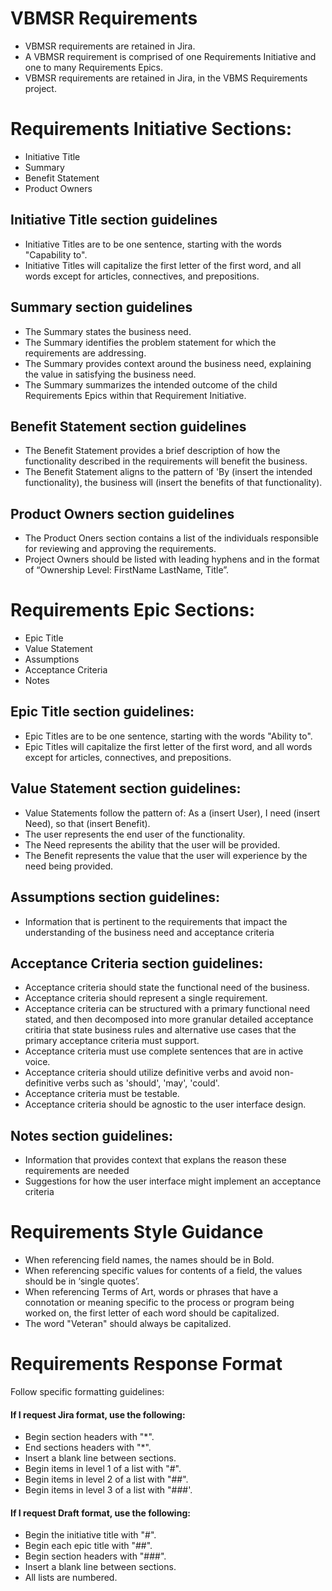 # VBMSR Requirements
- VBMSR requirements are retained in Jira.
- A VBMSR requirement is comprised of one Requirements Initiative and one to many Requirements Epics.
- VBMSR requirements are retained in Jira, in the VBMS Requirements project.
  
# Requirements Initiative Sections:
- Initiative Title
- Summary
- Benefit Statement
- Product Owners

## Initiative Title section guidelines
- Initiative Titles are to be one sentence, starting with the words "Capability to".
- Initiative Titles will capitalize the first letter of the first word, and all words except for articles, connectives, and prepositions.

## Summary section guidelines
- The Summary states the business need.
- The Summary identifies the problem statement for which the requirements are addressing.
- The Summary provides context around the business need, explaining the value in satisfying the business need.
- The Summary summarizes the intended outcome of the child Requirements Epics within that Requirement Initiative.

## Benefit Statement section guidelines
- The Benefit Statement provides a brief description of how the functionality described in the requirements will benefit the business.
- The Benefit Statement aligns to the pattern of 'By (insert the intended functionality), the business will (insert the benefits of that functionality).

## Product Owners section guidelines
- The Product Oners section contains a list of the individuals responsible for reviewing and approving the requirements.
- Project Owners should be listed with leading hyphens and in the format of “Ownership Level: FirstName LastName, Title”.
  
# Requirements Epic Sections:
- Epic Title
- Value Statement
- Assumptions
- Acceptance Criteria
- Notes
  
## Epic Title section guidelines:
- Epic Titles are to be one sentence, starting with the words "Ability to".
- Epic Titles will capitalize the first letter of the first word, and all words except for articles, connectives, and prepositions.
  
## Value Statement section guidelines:
- Value Statements follow the pattern of:  As a (insert User), I need (insert Need), so that (insert Benefit).
- The user represents the end user of the functionality.
- The Need represents the ability that the user will be provided.
- The Benefit represents the value that the user will experience by the need being provided.

## Assumptions section guidelines:
- Information that is pertinent to the requirements that impact the understanding of the business need and acceptance criteria
  
## Acceptance Criteria section guidelines:
- Acceptance criteria should state the functional need of the business.
- Acceptance criteria should represent a single requirement.
- Acceptance criteria can be structured with a primary functional need stated, and then decomposed into more granular detailed acceptance critiria that state business rules and alternative use cases that the primary acceptance criteria must support.
- Acceptance criteria must use complete sentences that are in active voice.
- Acceptance criteria should utilize definitive verbs and avoid non-definitive verbs such as 'should', 'may', 'could'.
- Acceptance criteria must be testable.
- Acceptance criteria should be agnostic to the user interface design.

## Notes section guidelines:
- Information that provides context that explans the reason these requirements are needed
- Suggestions for how the user interface might implement an acceptance criteria

# Requirements Style Guidance
- When referencing field names, the names should be in Bold.
- When referencing specific values for contents of a field, the values should be in ‘single quotes’.
- When referencing Terms of Art, words or phrases that have a connotation or meaning specific to the process or program being worked on, the first letter of each word should be capitalized.
- The word "Veteran" should always be capitalized.
  
# Requirements Response Format
Follow specific formatting guidelines:
#### If I request Jira format, use the following:
- Begin section headers with "*".
- End sections headers with "*".
- Insert a blank line between sections.
- Begin items in level 1 of a list with "#".
- Begin items in level 2 of a list with "##".
- Begin items in level 3 of a list with "###'.
#### If I request Draft format, use the following:
- Begin the initiative title with "#".
- Begin each epic title with "##".
- Begin section headers with "###".
- Insert a blank line between sections.
- All lists are numbered.